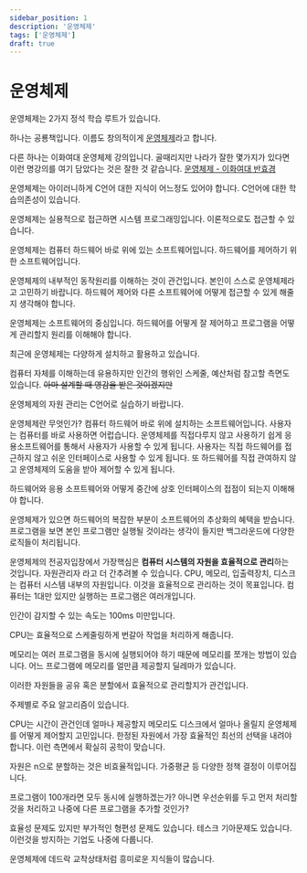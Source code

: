 ```yaml
---
sidebar_position: 1
description: '운영체제'
tags: ['운영체제']
draft: true
---
```


# 운영체제

운영체제는 2가지 정석 학습 루트가 있습니다.

하나는 공룡책입니다. 이름도 창의적이게 [운영체제](https://www.yes24.com/Product/Goods/89496122)라고 합니다.

다른 하나는 이화여대 운영체제 강의입니다. 골때리지만 나라가 잘한 몇가지가 있다면 이런 명강의를 여기 담았다는 것은 잘한 것 같습니다. [운영체제 - 이화여대 반효경](http://www.kocw.net/home/search/kemView.do?kemId=1046323)

운영체제는 아이러니하게 C언어 대한 지식이 어느정도 있어야 합니다. C언어에 대한 학습의존성이 있습니다.

운영체제는 실용적으로 접근하면 시스템 프로그래밍입니다. 이론적으로도 접근할 수 있습니다.

운영체제는 컴퓨터 하드웨어 바로 위에 있는 소프트웨어입니다. 하드웨어를 제어하기 위한 소프트웨어입니다.

운영체제의 내부적인 동작원리를 이해하는 것이 관건입니다. 본인이 스스로 운영체제라고 고민하기 바랍니다. 하드웨어 제어와 다른 소프트웨어에 어떻게 접근할 수 있게 해줄지 생각해야 합니다.

운영체제는 소프트웨어의 중심입니다. 하드웨어를 어떻게 잘 제어하고 프로그램을 어떻게 관리할지 원리를 이해해야 합니다.

최근에 운영체제는 다양하게 설치하고 활용하고 있습니다.

컴퓨터 자체를 이해하는데 유용하지만 인간의 행위인 스케줄, 예산처럼 참고할 측면도 있습니다. ~~아마 설계할 때 영감을 받은 것이겠지만~~

운영체제의 자원 관리는 C언어로 실습하기 바랍니다.

운영체제란 무엇인가? 컴퓨터 하드웨어 바로 위에 설치하는 소프트웨어입니다. 사용자는 컴퓨터를 바로 사용하면 어럽습니다. 운영체제를 직접다루지 않고 사용하기 쉽게 응용소프트웨어를 통해서 사용자가 사용할 수 있게 됩니다. 사용자는 직접 하드웨어를 접근하지 않고 쉬운 인터페이스로 사용할 수 있게 됩니다. 또 하드웨어를 직접 관여하지 않고 운영체제의 도움을 받아 제어할 수 있게 됩니다.

하드웨어와 응용 소프트웨어와 어떻게 중간에 상호 인터페이스의 접점이 되는지 이해해야 합니다.

운영체제가 있으면 하드웨어의 복잡한 부분이 소프트웨어의 추상화의 혜택을 받습니다. 프로그램을 보면 본인 프로그램만 실행될 것이라는 생각이 들지만 백그라운드에 다양한 로직들이 처리됩니다.

운영체제의 전공자입장에서 가장핵심은 **컴퓨터 시스템의 자원을 효율적으로 관리**하는 것입니다. 자원관리자 라고 더 간추려볼 수 있습니다. CPU, 메모리, 입출력장치, 디스크는 컴퓨터 시스템 내부의 자원입니다. 이것을 효율적으로 관리하는 것이 목표입니다. 컴퓨터는 1대만 있지만 실행하는 프로그램은 여러개입니다.

인간이 감지할 수 있는 속도는 100ms 미만입니다.

CPU는 효율적으로 스케줄링하게 번갈아 작업을 처리하게 해줍니다.

메모리는 여러 프로그램을 동시에 실행되어야 하기 때문에 메모리를 쪼개는 방법이 있습니다. 어느 프로그램에 메모리를 얼만큼 제공할지 딜레마가 있습니다.

이러한 자원들을 공유 혹은 분할에서 효율적으로 관리할지가 관건입니다.

주제별로 주요 알고리즘이 있습니다.

CPU는 시간이 관건인데 얼마나 제공할지 메모리도 디스크에서 얼마나 올릴지 운영체제를 어떻게 제어할지 고민입니다. 한정된 자원에서 가장 효율적인 최선의 선택을 내려야 합니다. 이런 측면에서 확실히 공학이 맞습니다.

자원은 n으로 분할하는 것은 비효율적입니다. 가중평균 등 다양한 정책 결정이 이루어집니다.

프로그램이 100개라면 모두 동시에 실행하겠는가? 아니면 우선순위를 두고 먼저 처리할 것을 처리하고 나중에 다른 프로그램을 추가할 것인가?

효율성 문제도 있지만 부가적인 형편성 문제도 있습니다. 테스크 기아문제도 있습니다. 이런것을 방지하는 기업도 나중에 다룹니다.

운영체제에 데드락 교착상태처럼 흥미로운 지식들이 많습니다.

